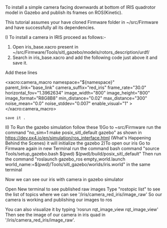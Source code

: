 To install a simple camera facing downwards
at bottom of IRIS quadrotor model in Gazebo and publish its frames on ROS(Kinetic).

This tutorial assumes your have cloned Firmware folder in ~/src/Firmware and
have successfully all its dependencies.

I) To install a camera in IRIS proceed as follows:-

1) Open iris_base.xacro present in ~/src/Firmware/Tools/sitl_gazebo/models/rotors_description/urdf/
2) Search in iris_base.xacro and add the
following code just above it and save it.

Add these lines

   <xacro:camera_macro
    namespace="${namespace}"
    parent_link="base_link"
    camera_suffix="red_iris"
    frame_rate="30.0"
    horizontal_fov="1.3962634"
    image_width="800"
    image_height="800"
    image_format="R8G8B8"
    min_distance="0.02"
    max_distance="300"
    noise_mean="0.0"
    noise_stddev="0.007"
    enable_visual="1"
    >
    <box size="0.05 0.05 0.05" />
    <origin xyz="0 0 -0.07" rpy="0 1.57079 0"/>
    </xacro:camera_macro>
    
    save it .
    
  II) To Run the gazebo simulation follow these
     1)Go to ~src/Firmware
       run the command "no_sim=1 make posix_sitl_default gazebo"
       as shown in https://dev.px4.io/en/simulation/ros_interface.html (What's Happening Behind the Scenes)
       it will initialize the gazebo
    2)To open our iris
       Go to Firmware again in new Terminal 
       run the command bash command "source Tools/setup_gazebo.bash $(pwd) $(pwd)/build/posix_sitl_default"
       Then run the command "roslaunch gazebo_ros empty_world.launch world_name:=$(pwd)/Tools/sitl_gazebo/worlds/iris.world" in the same terminal
  
  Now we can see our iris with camera in gazebo simulator
  
  Open New terminal to see published raw images
  Type "rostopic list" to see the list of topics where we can see '/iris/camera_red_iris/image_raw'
  So our camera is working and publishing our images to ros
  
  You can also visualize it by typing 'rosrun rqt_image_view rqt_image_view'
  Then see the image of our camera in iris quad in '/iris/camera_red_iris/image_raw'.


